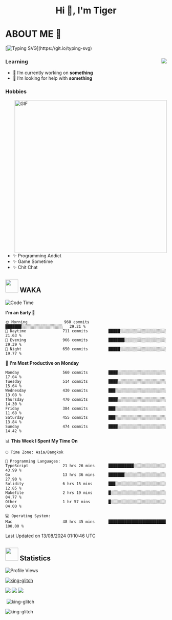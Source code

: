 <h1 align="center">Hi 👋, I'm Tiger</h1>




# ABOUT ME 💬

[![Typing SVG](https://readme-typing-svg.herokuapp.com?color=22F771&vCenter=true&lines=A+perssionate+developer+from+nowhere.)](https://git.io/typing-svg)

<div>
 <img align="right" src="https://spotify-github-profile.vercel.app/api/view?uid=12129734423&cover_image=false&theme=default&bar_color=22d016&bar_color_cover=true" />
 <h3>Learning</h3>
 
 <ul>
  <li>🔭 I’m currently working on <b>something</b></li>
  <li>🤝 I’m looking for help with <b>something</b></li>
 </ul>
 
</div>
<div>
 <h3>Hobbies</h3>
 <img align="right" height="475px"  alt="GIF" src="https://i.pinimg.com/originals/1f/b7/db/1fb7dbee557e5ed509f7517da8a84d58.gif" />
 <ul>
  <li>✨ Programming Addict</li>
  <li>✨ Game Sometime</li>
  <li>✨ Chit Chat</li>
 </ul>
 
</div>



## <img height="40" src="https://raw.githubusercontent.com/innng/innng/master/assets/kyubey.gif"/> WAKA

<!--START_SECTION:waka-->
![Code Time](http://img.shields.io/badge/Code%20Time-2%2C162%20hrs%2020%20mins-blue)

**I'm an Early 🐤** 

```text
🌞 Morning                960 commits         ███████░░░░░░░░░░░░░░░░░░   29.21 % 
🌆 Daytime                711 commits         █████░░░░░░░░░░░░░░░░░░░░   21.63 % 
🌃 Evening                966 commits         ███████░░░░░░░░░░░░░░░░░░   29.39 % 
🌙 Night                  650 commits         █████░░░░░░░░░░░░░░░░░░░░   19.77 % 
```
📅 **I'm Most Productive on Monday** 

```text
Monday                   560 commits         ████░░░░░░░░░░░░░░░░░░░░░   17.04 % 
Tuesday                  514 commits         ████░░░░░░░░░░░░░░░░░░░░░   15.64 % 
Wednesday                430 commits         ███░░░░░░░░░░░░░░░░░░░░░░   13.08 % 
Thursday                 470 commits         ████░░░░░░░░░░░░░░░░░░░░░   14.30 % 
Friday                   384 commits         ███░░░░░░░░░░░░░░░░░░░░░░   11.68 % 
Saturday                 455 commits         ███░░░░░░░░░░░░░░░░░░░░░░   13.84 % 
Sunday                   474 commits         ████░░░░░░░░░░░░░░░░░░░░░   14.42 % 
```


📊 **This Week I Spent My Time On** 

```text
🕑︎ Time Zone: Asia/Bangkok

💬 Programming Languages: 
TypeScript               21 hrs 26 mins      ███████████░░░░░░░░░░░░░░   43.99 % 
Go                       13 hrs 36 mins      ███████░░░░░░░░░░░░░░░░░░   27.90 % 
Solidity                 6 hrs 15 mins       ███░░░░░░░░░░░░░░░░░░░░░░   12.85 % 
Makefile                 2 hrs 19 mins       █░░░░░░░░░░░░░░░░░░░░░░░░   04.77 % 
Other                    1 hr 57 mins        █░░░░░░░░░░░░░░░░░░░░░░░░   04.00 % 

💻 Operating System: 
Mac                      48 hrs 45 mins      █████████████████████████   100.00 % 
```


 Last Updated on 13/08/2024 01:10:46 UTC
<!--END_SECTION:waka-->
## <img height="40" src="https://raw.githubusercontent.com/innng/innng/master/assets/kyubey.gif"/> Statistics
![Profile Views](https://komarev.com/ghpvc/?username=king-glitch)  

<p align="left"> 
 <a href="https://github.com/ryo-ma/github-profile-trophy">
  <img src="https://github-profile-trophy.vercel.app/?username=king-glitch&theme=dracula" alt="king-glitch" />
 </a> </p>

![](https://github-profile-summary-cards.vercel.app/api/cards/profile-details?username=king-glitch&theme=dracula)
![](https://github-profile-summary-cards.vercel.app/api/cards/stats?username=king-glitch&theme=dracula) 
![](https://github-profile-summary-cards.vercel.app/api/cards/productive-time?username=king-glitch&theme=dracula)


<p>&nbsp;<img align="center" src="https://github-readme-stats.vercel.app/api?username=king-glitch&theme=dracula" alt="king-glitch" /></p>

<p><img align="center" src="https://github-readme-streak-stats.herokuapp.com/?user=king-glitch&theme=dracula" alt="king-glitch" /></p>
